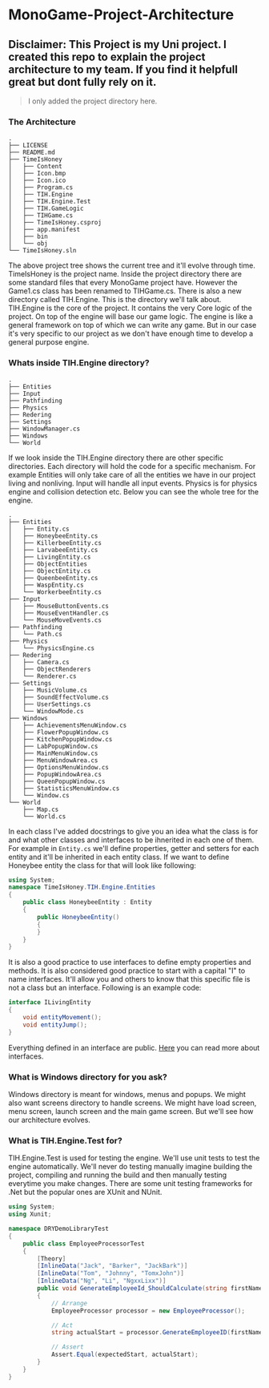 # MonoGame-Project-Architecture

## Disclaimer: This Project is my Uni project. I created this repo to explain the project architecture to my team. If you find it helpfull great but dont fully rely on it.

> I only added the project directory here.

### The Architecture
```
.
├── LICENSE
├── README.md
├── TimeIsHoney
│   ├── Content
│   ├── Icon.bmp
│   ├── Icon.ico
│   ├── Program.cs
│   ├── TIH.Engine
│   ├── TIH.Engine.Test
│   ├── TIH.GameLogic
│   ├── TIHGame.cs
│   ├── TimeIsHoney.csproj
│   ├── app.manifest
│   ├── bin
│   └── obj
└── TimeIsHoney.sln
```
The above project tree shows the current tree and it'll evolve through time. TimeIsHoney is the project name. Inside the project directory there are some standard files that every MonoGame project have. However the Game1.cs class has been renamed to TIHGame.cs. There is also a new directory called TIH.Engine. This is the directory we'll talk about.<br />
TIH.Engine is the core of the project. It contains the very Core logic of the project. On top of the engine will base our game logic. The engine is like a general framework on top of which we can write any game. But in our case it's very specific to our project as we don't have enough time to develop a general purpose engine.

### Whats inside TIH.Engine directory?
```
.
├── Entities
├── Input
├── Pathfinding
├── Physics
├── Redering
├── Settings
├── WindowManager.cs
├── Windows
└── World
```
If we look inside the TIH.Engine directory there are other specific directories. Each directory will hold the code for a specific mechanism. For example Entities will only take care of all the entities we have in our project living and nonliving. Input will handle all input events. Physics is for physics engine and collision detection etc. Below you can see the whole tree for the engine.
```
.
├── Entities
│   ├── Entity.cs
│   ├── HoneybeeEntity.cs
│   ├── KillerbeeEntity.cs
│   ├── LarvabeeEntity.cs
│   ├── LivingEntity.cs
│   ├── ObjectEntities
│   ├── ObjectEntity.cs
│   ├── QueenbeeEntity.cs
│   ├── WaspEntity.cs
│   └── WorkerbeeEntity.cs
├── Input
│   ├── MouseButtonEvents.cs
│   ├── MouseEventHandler.cs
│   └── MouseMoveEvents.cs
├── Pathfinding
│   └── Path.cs
├── Physics
│   └── PhysicsEngine.cs
├── Redering
│   ├── Camera.cs
│   ├── ObjectRenderers
│   └── Renderer.cs
├── Settings
│   ├── MusicVolume.cs
│   ├── SoundEffectVolume.cs
│   ├── UserSettings.cs
│   └── WindowMode.cs
├── Windows
│   ├── AchievementsMenuWindow.cs
│   ├── FlowerPopupWindow.cs
│   ├── KitchenPopupWindow.cs
│   ├── LabPopupWindow.cs
│   ├── MainMenuWindow.cs
│   ├── MenuWindowArea.cs
│   ├── OptionsMenuWindow.cs
│   ├── PopupWindowArea.cs
│   ├── QueenPopupWindow.cs
│   ├── StatisticsMenuWindow.cs
│   └── Window.cs
└── World
    ├── Map.cs
    └── World.cs
```
In each class I've added docstrings to give you an idea what the class is for and what other classes and interfaces to be ihnerited in each one of them. For example in `Entity.cs` we'll define properties, getter and setters for each entity and it'll be inherited in each entity class. If we want to define Honeybee entity the class for that will look like following:
```csharp
using System;
namespace TimeIsHoney.TIH.Engine.Entities
{
    public class HoneybeeEntity : Entity
    {
        public HoneybeeEntity()
        {
        }
    }
}
```
It is also a good practice to use interfaces to define empty properties and methods. It is also considered good practice to start with a capital "I" to name interfaces. It'll allow you and others to know that this specific file is not a class but an interface. Following is an example code:
```csharp
interface ILivingEntity
{
    void entityMovement();
    void entityJump();
}
```
Everything defined in an interface are public. [Here](https://www.w3schools.com/cs/cs_interface.asp) you can read more about interfaces.<br/>
### What is Windows directory for you ask?
Windows directory is meant for windows, menus and popups. We might also want screens directory to handle screens. We might have load screen, menu screen, launch screen and the main game screen. But we'll see how our architecture evolves.

### What is TIH.Engine.Test for?
TIH.Engine.Test is used for testing the engine. We'll use unit tests to test the engine automatically. We'll never do testing manually imagine building the project, compiling and running the build and then manually testing everytime you make changes. There are some unit testing frameworks for .Net but the popular ones are XUnit and NUnit.
```csharp
using System;
using Xunit;

namespace DRYDemoLibraryTest
{
    public class EmployeeProcessorTest
    {
        [Theory]
        [InlineData("Jack", "Barker", "JackBark")]
        [InlineData("Tom", "Johnny", "TomxJohn")]
        [InlineData("Ng", "Li", "NgxxLixx")]
        public void GenerateEmployeeId_ShouldCalculate(string firstName, string lastName, string expectedStart)
        {
            // Arrange
            EmployeeProcessor processor = new EmployeeProcessor();

            // Act
            string actualStart = processor.GenerateEmployeeID(firstName, lastName).Substring(0, expectedStart.Length);

            // Assert
            Assert.Equal(expectedStart, actualStart);
        }
    }
}
```
